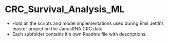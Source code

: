 # CRC_Survival_Analysis_ML
-  Hold all the scripts and model implementations used during Emil Jettli's master project on the JanusRNA CRC data
-  Each subfolder contains it's own Readme file with descriptions.
